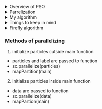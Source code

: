 <details>
     <summary>Overview of PSO</summary>
     
  ### Dataset: x, y, Class 
   
  -   x: [0,100] \
  -   y: [0,100] \
  -   Class: {A,B,C,D} - represent quadrants in graph
  
   | A    | B |
   | -------- | ------- |
   | C  | D    |

  -   PSO returns centroid - estimated middle of each quadrant.
  - 
  -   Training: split data into each class, run algorithm on each class
  
  ### Results
    
  -   Testing: For every data point in test data, find which centroid the data point is closest to. Corresponding class is the classificication. 
  -   Plotting results: While running, for each iteration, mark global best, calculate accuracy. Plot accuracy on graph (Accuracy vs. Iteration)
  -   When to stop?? when meets a convergence standard or max iterations
  -   Time? somehow calculate time

</details>
<details>
  <summary>Parrelization</summary>
  
  `myRDD = sc.parrelize()`

- not all of the spark context functions work
- rdd belongs to spark session
- rdd hard to print
  - use sql or .show() or other ways to print
- Same programs but one uses rdd other sc
  - PSO4Cluster.rdd
  - PSO4Cluster.sc

**mapPartition**
pass in rdd data
options:
1. split data among all nodes
 - data different between particles, but particles can all communicate between each other
2. split particles
- data same between all of particles, but can't communicate between each other
</details>

<details>
  <summary>My algorithm</summary>
  
  ### Island Algorithm
  Problem: Communicating between particles
  
  Solutions:
  
  - read and write with external file (hdfs? <- this might not be right, look more into this)
  - my idea: inside spark cluster add to accumulator (write only in master), use broadcast(read only in master) to send to inside spark cluster
</details>

<details>
  <summary>Things to keep in mind</summary>
  
  - Avoid examples that use spark context, as the spark context library isn’t configured well in the latest version of Pyspark.
  - Avoid using the Pyspark Shell.
  - Ensure a proper understanding of the form or type of data in your program, especially when reading the data exclusively, changing the datatype, converting to a different dataframe, or altering the schema.
  - broadcast variable is read only
    -broadcast should only be able to send from master to worker
  - accumulator : write only variable
    - `a = sc.accumulator(1)` look more on spark docs
  - within a spark task you cannot use any other spark functions
</details>

<details>
     <summary>Firefly algorithm</summary>
     
### Shared variables in spark
1. Accumulator
     - can be updated, value can only be accessed after .collect()
2. Broadcast variable
     - read only variable
- mapPartition(foo) divides function to all workers
     - foo is called a spark task
- until using .collect(), spark task won't end
###Firefly algorithm
- implemented in an island manner
- 4Cluster2DataSet.csv or genereate4Cluster2Ddataset.py
- Expected centroid values:
     - A: (70,30)
     - B: (70,70)
     - C: (30,30)
     - D: (30,70)
</details>

### Methods of parallelizing
1. initialize particles outside main function
  - particles and label are passed to function
  - sc.parallelize(particles)
  - mapPartition(main)
2. initialize particles inside main function
  - data are passed to function
  - sc.parallelize(data)
  - mapPartion(main)
